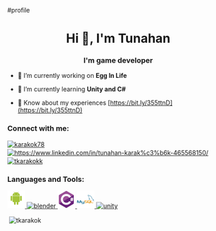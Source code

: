 #profile
<h1 align="center">Hi 👋, I'm Tunahan</h1>
<h3 align="center">I'm game developer</h3>

- 🔭 I’m currently working on **Egg In Life**

- 🌱 I’m currently learning **Unity and C#**

- 📄 Know about my experiences [https://bit.ly/355ttnD](https://bit.ly/355ttnD)

<h3 align="left">Connect with me:</h3>
<p align="left">
<a href="https://twitter.com/karakok78" target="blank"><img align="center" src="https://raw.githubusercontent.com/rahuldkjain/github-profile-readme-generator/master/src/images/icons/Social/twitter.svg" alt="karakok78" height="30" width="40" /></a>
<a href="https://linkedin.com/in/tunahan-karak%c3%b6k-465568150/" target="blank"><img align="center" src="https://raw.githubusercontent.com/rahuldkjain/github-profile-readme-generator/master/src/images/icons/Social/linked-in-alt.svg" alt="https://www.linkedin.com/in/tunahan-karak%c3%b6k-465568150/" height="30" width="40" /></a>
<a href="https://instagram.com/tkarakokk" target="blank"><img align="center" src="https://raw.githubusercontent.com/rahuldkjain/github-profile-readme-generator/master/src/images/icons/Social/instagram.svg" alt="tkarakokk" height="30" width="40" /></a>
</p>

<h3 align="left">Languages and Tools:</h3>
<p align="left"> <a href="https://developer.android.com" target="_blank" rel="noreferrer"> <img src="https://raw.githubusercontent.com/devicons/devicon/master/icons/android/android-original-wordmark.svg" alt="android" width="40" height="40"/> </a> <a href="https://www.blender.org/" target="_blank" rel="noreferrer"> <img src="https://download.blender.org/branding/community/blender_community_badge_white.svg" alt="blender" width="40" height="40"/> </a> <a href="https://www.w3schools.com/cs/" target="_blank" rel="noreferrer"> <img src="https://raw.githubusercontent.com/devicons/devicon/master/icons/csharp/csharp-original.svg" alt="csharp" width="40" height="40"/> </a> <a href="https://www.mysql.com/" target="_blank" rel="noreferrer"> <img src="https://raw.githubusercontent.com/devicons/devicon/master/icons/mysql/mysql-original-wordmark.svg" alt="mysql" width="40" height="40"/> </a> <a href="https://unity.com/" target="_blank" rel="noreferrer"> <img src="https://www.vectorlogo.zone/logos/unity3d/unity3d-icon.svg" alt="unity" width="40" height="40"/> </a> </p>

<p>&nbsp;<img align="center" src="https://github-readme-stats.vercel.app/api?username=tkarakok&show_icons=true&locale=en" alt="tkarakok" /></p>
